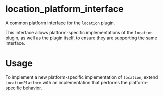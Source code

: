 # location_platform_interface

A common platform interface for the `location` plugin.

This interface allows platform-specific implementations of the `location` plugin, as well as the plugin itself, to ensure they are supporting the same interface.

# Usage

To implement a new platform-specific implementation of `location`, extend `LocationPlatform` with an implementation that performs the platform-specific behavior.
